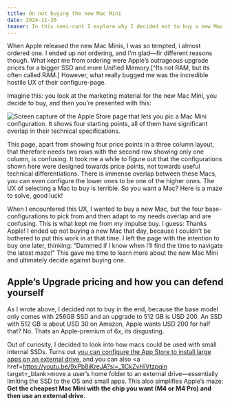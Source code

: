 ```yaml
---
title: On not buying the new Mac Mini
date: 2024-11-30
teaser: In this semi-rant I explore why I decided not to buy a new Mac Mini M4, and how you can buy one without going crazy or spending too much.
---
```

When Apple released the new Mac Minis, I was so tempted, i almost ordered one. I ended up not ordering, and I’m glad—fir different reasons though. What kept me from ordering were Apple’s outrageous upgrade prices for a bigger SSD and more Unified Memory.[^Its not RAM, but its often called RAM.] However, what really bugged me was the incredible hostile UX of their configure-page.

Imagine this: you look at the marketing material for the new Mac Mini, you decide to buy, and then you’re presented with this:

![Screen capture of the Apple Store page that lets you pic a Mac Mini configuration. It shows four starting points, all of them have significant overlap in their technical specifications.](assets/2024-06-28%20Europe’s%20IT%20problem%20-%20How%20GDPR%20and%20DMA%20have%20unintended%20consequences.md/CleanShot%202024-11-30%20at%2020.41.39@2x.jpeg)

This page, apart from showing four price points in a three column layout, that therefore needs two rows with the second row showing only one column, is confusing. It took me a while to figure out that the configurations shown here were designed towards price points, not towards useful technical differentiations. There is immense overlap between these Macs, you can even configure the lower ones to be one of the higher ones. The UX of selecting a Mac to buy is terrible. So you want a Mac? Here is a maze to solve, good luck!

When I encountered this UX, I wanted to buy a new Mac, but the four base-configurations to pick from and then adapt to my needs overlap and are confusing. This is what kept me from my impulse buy. I guess: Thanks Apple! I ended up not buying a new Mac that day, because I couldn’t be bothered to put this work in at that time. I left the page with the intention to buy one later, thinking: “Dammed if I know when I’ll find the time to navigate the latest maze!” This gave me time to learn more about the new Mac Mini and ultimately decide against buying one.
## Apple’s Upgrade pricing and how you can defend yourself

As I wrote above, I decided not to buy in the end, because the base model only comes with 256GB SSD and an upgrade to 512 GB is USD 200. An SSD with 512 GB is about USD 30 on Amazon, Apple wants USD 200 for half that? No. Thats an Apple-premium of 6x, its disgusting.

Out of curiosity, I decided to look into how macs could be used with small internal SSDs. Turns out <a href="https://support.apple.com/en-am/guide/app-store/fir06754f864/mac#:~:text=Go%20to%20the%20App%20Store,System%20(APFS)%20formatted%20disk." target=_blank>you can configure the App Store to install large apps on an external drive,</a> and you can also <a href=https://youtu.be/9xPb8iKreJA?si=_1lCkZvHiVtzpqin target=_blank>move a user’s home folder to an external drive</a>—essentially limiting the SSD to the OS and small apps. This also simplifies Apple’s maze: **Get the cheapest Mac Mini with the chip you want (M4 or M4 Pro) and then use an external drive.**